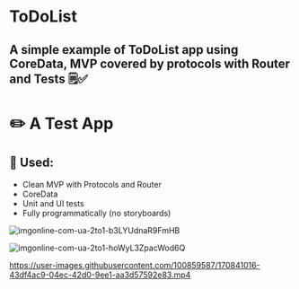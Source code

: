 # ToDoList

## A simple example of ToDoList app using CoreData, MVP covered by protocols with Router and Tests 🗒✅

# ✏️ A Test App

## 📌 Used: 
- Clean MVP with Protocols and Router
- CoreData
- Unit and UI tests
- Fully programmatically (no storyboards)

![imgonline-com-ua-2to1-b3LYUdnaR9FmHB](https://user-images.githubusercontent.com/100859587/172074389-f60f5ebc-b337-4086-8656-78d5c50fb70d.jpg)

![imgonline-com-ua-2to1-hoWyL3ZpacWod6Q](https://user-images.githubusercontent.com/100859587/172074393-33486335-2da4-4865-832f-fe0d86f02512.jpg)

https://user-images.githubusercontent.com/100859587/170841016-43df4ac9-04ec-42d0-9ee1-aa3d57592e83.mp4
